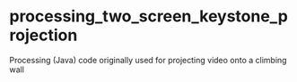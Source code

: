 # processing_two_screen_keystone_projection
Processing (Java) code originally used for projecting video onto a climbing wall
 
